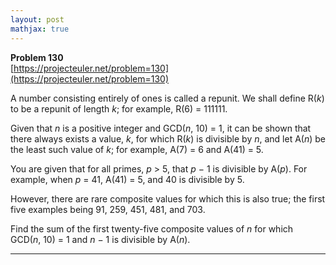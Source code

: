 ```yaml
---
layout: post
mathjax: true
---
```

**Problem 130**  
[https://projecteuler.net/problem=130](https://projecteuler.net/problem=130)


<p>A number consisting entirely of ones is called a repunit. We shall define R(<i>k</i>) to be a repunit of length <i>k</i>; for example, R(6) = 111111.</p>
<p>Given that <i>n</i> is a positive integer and GCD(<i>n</i>, 10) = 1, it can be shown that there always exists a value, <i>k</i>, for which R(<i>k</i>) is divisible by <i>n</i>, and let A(<i>n</i>) be the least such value of <i>k</i>; for example, A(7) = 6 and A(41) = 5.</p>
<p>You are given that for all primes, <i>p</i> &gt; 5, that <i>p</i> − 1 is divisible by A(<i>p</i>). For example, when <i>p</i> = 41, A(41) = 5, and 40 is divisible by 5.</p>
<p>However, there are rare composite values for which this is also true; the first five examples being 91, 259, 451, 481, and 703.</p>
<p>Find the sum of the first twenty-five composite values of <i>n</i> for which<br />GCD(<i>n</i>, 10) = 1 and <i>n</i> − 1 is divisible by A(<i>n</i>).</p>

---
